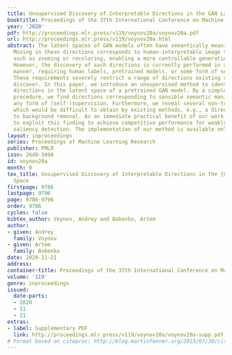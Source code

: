 ```yaml
---
title: Unsupervised Discovery of Interpretable Directions in the GAN Latent Space
booktitle: Proceedings of the 37th International Conference on Machine Learning
year: '2020'
pdf: http://proceedings.mlr.press/v119/voynov20a/voynov20a.pdf
url: http://proceedings.mlr.press/v119/voynov20a.html
abstract: The latent spaces of GAN models often have semantically meaningful directions.
  Moving in these directions corresponds to human-interpretable image transformations,
  such as zooming or recoloring, enabling a more controllable generation process.
  However, the discovery of such directions is currently performed in a supervised
  manner, requiring human labels, pretrained models, or some form of self-supervision.
  These requirements severely restrict a range of directions existing approaches can
  discover. In this paper, we introduce an unsupervised method to identify interpretable
  directions in the latent space of a pretrained GAN model. By a simple model-agnostic
  procedure, we find directions corresponding to sensible semantic manipulations without
  any form of (self-)supervision. Furthermore, we reveal several non-trivial findings,
  which would be difficult to obtain by existing methods, e.g., a direction corresponding
  to background removal. As an immediate practical benefit of our work, we show how
  to exploit this finding to achieve competitive performance for weakly-supervised
  saliency detection. The implementation of our method is available online.
layout: inproceedings
series: Proceedings of Machine Learning Research
publisher: PMLR
issn: 2640-3498
id: voynov20a
month: 0
tex_title: Unsupervised Discovery of Interpretable Directions in the {GAN} Latent
  Space
firstpage: 9786
lastpage: 9796
page: 9786-9796
order: 9786
cycles: false
bibtex_author: Voynov, Andrey and Babenko, Artem
author:
- given: Andrey
  family: Voynov
- given: Artem
  family: Babenko
date: 2020-11-21
address: 
container-title: Proceedings of the 37th International Conference on Machine Learning
volume: '119'
genre: inproceedings
issued:
  date-parts:
  - 2020
  - 11
  - 21
extras:
- label: Supplementary PDF
  link: http://proceedings.mlr.press/v119/voynov20a/voynov20a-supp.pdf
# Format based on citeproc: http://blog.martinfenner.org/2013/07/30/citeproc-yaml-for-bibliographies/
---
```

